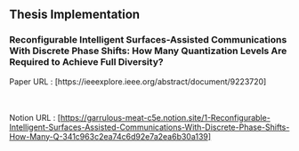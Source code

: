 ## Thesis Implementation 
### Reconfigurable Intelligent Surfaces-Assisted Communications With Discrete Phase Shifts: How Many Quantization Levels Are Required to Achieve Full Diversity?

</hr>
Paper URL : [https://ieeexplore.ieee.org/abstract/document/9223720]  

</br></br>
Notion URL : [https://garrulous-meat-c5e.notion.site/1-Reconfigurable-Intelligent-Surfaces-Assisted-Communications-With-Discrete-Phase-Shifts-How-Many-Q-341c963c2ea74c6d92e7a2ea6b30a139]
